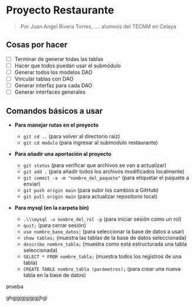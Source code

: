 # Proyecto Restaurante
>Por Juan Angel Rivera Torres, .... alumnos del TECNM en Celaya
## Cosas por hacer
- [ ] Terminar de generar todas las tablas
- [ ] Hacer que todos puedan usar el submódulo
- [ ] Generar todos los modelos DAO
- [ ] Vincular tablas con DAO
- [ ] Generar interfaz para cada DAO
- [ ] Generar interfaces generales

## Comandos básicos a usar
- **Para manejar rutas en el proyecto**
    - `git cd ..` (para volver al directorio raiz)
    - `git cd modulo` (para ingresar al submodulo restaurante)


- **Para añadir una aportación al proyecto**
    - `git status` (para verificar que archivos se van a actualizar)
    - `git add .` (para añadir todos los archivos modificados localmente)
    - `git commit -a -m "nombre_del_paquete"` (para etiquetar el paquete a enviar)
    - `git push origin main` (para subir los cambios a GitHub)
    - `git pull origin main` (para actualizar repositorio local)
  


- **Para mysql (en la carpeta bin)** 
    - `.\\\mysql -u nombre_del_rol -p` (para iniciar sesión como un rol)
    - `quit;` (para cerrar sesión)
    - ``use nombre_base_datos;`` (para seleccionar la base de datos a usar)
    - `show tables;` (muestra las tablas de la base de datos seleccionada)
    - `describe nombre_tabla;` (muestra como está estructurada una tabla seleccionada)
    - `SELECT * FROM nombre_tabla;` (muestra todos los registros de una tabla)
    - `CREATE TABLE nombre_tabla (parámetros);` (para crear una nueva tabla en la base de datos)


prueba

ghgjgjgjgjgjgjjhgi